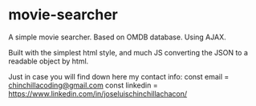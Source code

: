 # movie-searcher
A simple movie searcher. Based on OMDB database. Using AJAX.

Built with the simplest html style, and much JS converting the JSON to a readable object by html.

Just in case you will find down here my contact info:
const email = chinchillacoding@gmail.com
const linkedin = https://www.linkedin.com/in/joseluischinchillachacon/